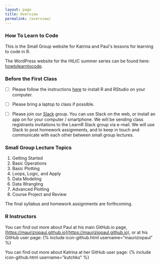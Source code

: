 ```yaml
---
layout: page
title: Overview
permalink: /overview/
---
```


### How To Learn to Code
This is the Small Group website for Katrina and Paul's lessons for learning to code in R.

The WordPress website for the HtLtC summer series can be found here:
[howtolearntocode](http://howtolearntocode.web.unc.edu).

### Before the First Class
- [ ] Please follow the instructions [here][firstlecture] to install R and RStudio on your computer. 

- [ ] Please bring a laptop to class if possible.

- [ ] Please join our [Slack][slack] group. You can use Slack on the web, or install an app on for your computer / smartphone. We will be sending class registrants invitations to the LearnR Slack group via e-mail. We will use Slack to post homework assignments, and to keep in touch and communicate with each other between small group lectures.

[slack]: https://www.slack.com
[firstlecture]: (jekyll/2016/06/13/Lesson-01-intro)

### Small Group Lecture Topics
1. Getting Started
2. Basic Operations
3. Basic Plotting
4. Loops, Logic, and Apply
5. Data Modeling
6. Data Wrangling
7. Advanced Plotting
8. Course Project and Review

The final syllabus and homework assignments are forthcoming.

### R Instructors
You can find out more about Paul at his main GitHub.io page, [https://mauriziopaul.github.io](https://mauriziopaul.github.io), or at his GitHub user page: {% include icon-github.html username="mauriziopaul" %}

You can find out more about Katrina at her GitHub user page: {% include icon-github.html username="kutchko" %}
